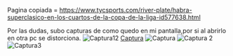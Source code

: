 Pagina copiada = https://www.tycsports.com/river-plate/habra-superclasico-en-los-cuartos-de-la-copa-de-la-liga-id577638.html

Por las dudas, subo capturas de como quedo en mi pantalla,por si al abrirlo en otra pc se distorciona.
![Captura12](https://github.com/EzeZari/DyA_Web/assets/103504490/7c81dc72-5210-456b-b931-1f0c673cfb5a)
[Captura](https://github.com/EzeZari/DyA_Web/assets/103504490/fb2f2302-d5b7-472a-b147-a0ad2913feef)
![Captura](https://github.com/EzeZari/DyA_Web/assets/103504490/34662946-b9fa-498e-a04d-0a6e6d5de606)
![Captura 2](https://github.com/EzeZari/DyA_Web/assets/103504490/a1ee51e4-4e25-4174-bb38-6a00ae3d937a)
![Captura3](https://github.com/EzeZari/DyA_Web/assets/103504490/180dee09-81eb-45d1-8f27-3463b87c81fa)
